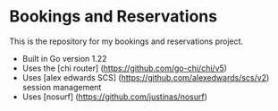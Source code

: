 # Bookings and Reservations

This is the repository for my bookings and reservations project.

- Built in Go version 1.22
- Uses the [chi router] (https://github.com/go-chi/chi/v5)
- Uses [alex edwards SCS] (https://github.com/alexedwards/scs/v2) session management
- Uses [nosurf] (https://github.com/justinas/nosurf)